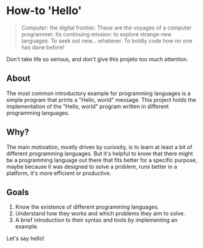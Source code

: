 # How-to 'Hello'

> Computer: the digital frontier. These are the voyages of a computer programmer. Its continuing mission: to explore strange new languages. To seek out new... whatever. To boldly code how no one has done before!

Don't take life so serious, and don't give this projeto too much attention.

## About

The most common introductory example for programming languages is a simple program that prints a "Hello, world" message. This project holds the implementation of the "Hello, world" program written in different programming languages.

## Why?

The main motivation, mostly driven by curiosity, is to learn at least a bit of different programming languages. But it's helpful to know that there might be a programming language out there that fits better for a specific purpose, maybe because it was designed to solve a problem, runs better in a platform, it's more efficient or productive.

## Goals

 1. Know the existence of different programming languages.
 2. Understand how they works and which problems they aim to solve.
 3. A brief introduction to their syntax and tools by implementing an example.

Let's say hello!

